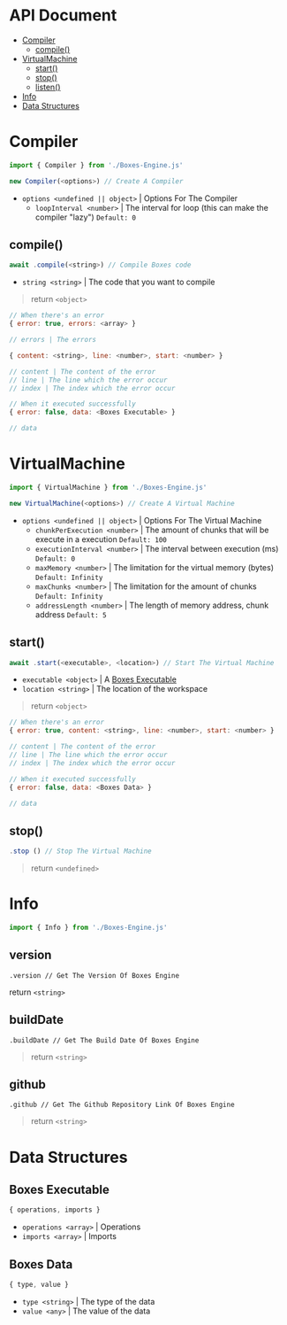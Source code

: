 # API Document
* [Compiler](#compiler)
  * [compile()](#compile)
* [VirtualMachine](#virtualmachine)
  * [start()](#start)
  * [stop()](#stop)
  * [listen()](#listen)
* [Info](#info)
* [Data Structures](#data-structures)

# Compiler
```js
import { Compiler } from './Boxes-Engine.js'

new Compiler(<options>) // Create A Compiler
```
* `options <undefined || object>` | Options For The Compiler
  * `loopInterval <number>` | The interval for loop (this can make the compiler "lazy") `Default: 0`

## compile()
```js
await .compile(<string>) // Compile Boxes code
```
* `string <string>` | The code that you want to compile

> return `<object>`

```js
// When there's an error
{ error: true, errors: <array> }

// errors | The errors

{ content: <string>, line: <number>, start: <number> }

// content | The content of the error
// line | The line which the error occur
// index | The index which the error occur

// When it executed successfully
{ error: false, data: <Boxes Executable> }

// data
```

# VirtualMachine
```js
import { VirtualMachine } from './Boxes-Engine.js'

new VirtualMachine(<options>) // Create A Virtual Machine
```
* `options <undefined || object>` | Options For The Virtual Machine
  * `chunkPerExecution <number>` | The amount of chunks that will be execute in a execution `Default: 100`
  * `executionInterval <number>` | The interval between execution (ms) `Default: 0`
  * `maxMemory <number>` |  The limitation for the virtual memory (bytes) `Default: Infinity`
  * `maxChunks <number>` | The limitation for the amount of chunks `Default: Infinity`
  * `addressLength <number>` | The length of memory address, chunk address `Default: 5`
 
## start()
```js
await .start(<executable>, <location>) // Start The Virtual Machine
```
* `executable <object>` | A [Boxes Executable](#boxesexecutable)
* `location <string>` | The location of the workspace

> return `<object>`

```js
// When there's an error
{ error: true, content: <string>, line: <number>, start: <number> }

// content | The content of the error
// line | The line which the error occur
// index | The index which the error occur

// When it executed successfully
{ error: false, data: <Boxes Data> }

// data
```

## stop()
```js
.stop () // Stop The Virtual Machine
```

> return `<undefined>`

# Info
```js
import { Info } from './Boxes-Engine.js'
```

## version
```
.version // Get The Version Of Boxes Engine
```

return `<string>`

## buildDate
```
.buildDate // Get The Build Date Of Boxes Engine
```

> return `<string>`

## github
```
.github // Get The Github Repository Link Of Boxes Engine
```

> return `<string>`

# Data Structures

## Boxes Executable
```js
{ operations, imports }
```
* `operations <array>` | Operations
* `imports <array>` | Imports

## Boxes Data
```js
{ type, value }
```
* `type <string>` | The type of the data
* `value <any>` | The value of the data
